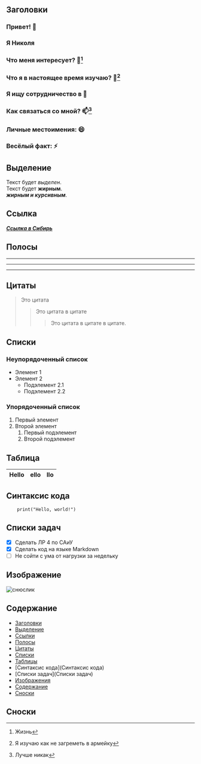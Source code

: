 ## Заголовки

### Привет! 👋  
### Я Николя  
### Что меня интересует? 👀[^1]  
### Что я в настоящее время изучаю? 🌱[^2]  
### Я ищу сотрудничество в 💞  
### Как связаться со мной? 📫[^3]  
### Личные местоимения: 😄  
### Весёлый факт: ⚡️  

## Выделение
Текст будет *выделен*.  
Текст будет **жирным**.  
__*жирным и курсивным*__.

## Ссылка
***[Ссылка в Сибирь](https://ru.wikipedia.org/wiki/Путин,_Владимир_Владимирович)*** <br>

## Полосы

___
***
---

## Цитаты

> Это цитата  
>> Это цитата в цитате  
>>> Это цитата в цитате в цитате.  
    

## Списки

### Неупорядоченный список
- Элемент 1  
- Элемент 2  
  - Подэлемент 2.1  
  - Подэлемент 2.2  

### Упорядоченный список
1. Первый элемент
2. Второй элемент
   1. Первый подэлемент
   2. Второй подэлемент

## Таблица 
|Hello|ello|llo|
|----|----|----| 

## Синтаксис кода

```
    print("Hello, world!")
```

## Списки задач

- [X] Сделать ЛР 4 по САиУ  
- [X] Сделать код на языке Markdown  
- [ ] Не сойти с ума от нагрузки за недельку

## Изображение
![cнюслик](https://images.stopgame.ru/news/2021/05/05/AihVH41.jpg)


## Содержание
- [Заголовки](Заголовки)  
- [Выделение](Выделение)  
- [Ссылки](Ссылки)  
- [Полосы](Полосы)  
- [Цитаты](Цитаты)  
- [Списки](Списки)  
- [Таблицы](Таблицы)  
- [Синтаксис кода](Синтаксис кода)  
- [Списки задач](Списки задач)  
- [Изображения](Изображения)  
- [Содержание](Содержание)  
- [Сноски](Сноски)  






## Сноски
[^1]: Жизнь  
[^2]: Я изучаю как не загреметь в армейку  
[^3]: Лучше никак  
